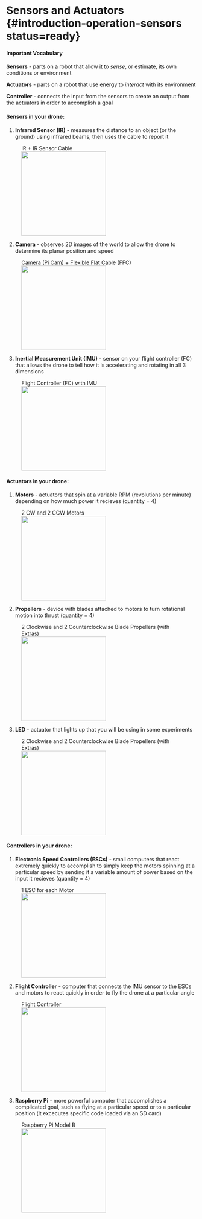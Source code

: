 # Sensors and Actuators {#introduction-operation-sensors status=ready}

#### Important Vocabulary 

<div class='requirements' markdown="1">
 
**Sensors** - parts on a robot that allow it to _sense_, or estimate, its own conditions or environment
 
**Actuators** - parts on a robot that use energy to _interact_ with its environment
 
**Controller** - connects the input from the sensors to create an output from the actuators in order to accomplish a goal
 
</div>


#### Sensors in your drone:
 
 
1. **Infrared Sensor (IR)** - measures the distance to an object (or the ground) using infrared beams, then uses the cable to report it
 
 
<figure>
   <figcaption>IR + IR Sensor Cable</figcaption>
   <img style='width:16em' src="https://docs.duckietown.org/daffy/opmanual_sky/out/assets/data-from-img-new-ir-36e36345.png"/>
</figure>
 
 
 
2. **Camera** - observes 2D images of the world to allow the drone to determine its planar position and speed
 
<figure>
   <figcaption>Camera (Pi Cam) + Flexible Flat Cable (FFC)</figcaption>
   <img style='width:16em' src="https://docs.duckietown.org/daffy/opmanual_sky/out/assets/data-from-img-new-picam-082ec991.png"/>
</figure>

3. **Inertial Measurement Unit (IMU)** - sensor on your flight controller (FC) that allows the drone to tell how it is accelerating and rotating in all 3 dimensions
 
<figure>
   <figcaption>Flight Controller (FC) with IMU</figcaption>
   <img style='width:16em' src="https://docs.duckietown.org/daffy/opmanual_sky/out/assets/data-from-img-new-fc-7d71a642.png"/>
</figure>


#### Actuators in your drone: 

1. **Motors** - actuators that spin at a variable RPM (revolutions per minute) depending on how much power it recieves (quantity = 4)
 
<figure>
   <figcaption>2 CW and 2 CCW Motors</figcaption>
   <img style='width:16em' src="https://docs.duckietown.org/daffy/opmanual_sky/out/assets/data-from-img-2205_2300kv_brushless_motors_red-5ef15e4a.jpg"/>
</figure>
 
2. **Propellers** - device with blades attached to motors to turn rotational motion into thrust (quantity = 4)
 
<figure>
   <figcaption>2 Clockwise and 2 Counterclockwise Blade Propellers (with Extras) </figcaption>
   <img style='width:16em' src="https://docs.duckietown.org/daffy/opmanual_sky/out/assets/data-from-img-new-props-6ff462ed.png"/>
</figure>
 
3. **LED** - actuator that lights up that you will be using in some experiments

<figure>
   <figcaption>2 Clockwise and 2 Counterclockwise Blade Propellers (with Extras) </figcaption>
   <img style='width:16em' src="https://m.media-amazon.com/images/I/31FFckRlv7L.jpg"/>
</figure>

#### Controllers in your drone: 

1. **Electronic Speed Controllers (ESCs)** - small computers that react extremely quickly to accomplish to simply keep the motors spinning at a particular speed by sending it a variable amount of power based on the input it recieves (quantity = 4)
 
<figure>
   <figcaption>1 ESC for each Motor</figcaption>
   <img style='width:16em' src="https://docs.duckietown.org/daffy/opmanual_sky/out/assets/data-from-img-new-esc-1f0c9494.png"/>
</figure>
 
2. **Flight Controller** - computer that connects the IMU sensor to the ESCs and motors to react quickly in order to fly the drone at a particular angle
<!--this definition is wordy-->
 
<figure>
   <figcaption>Flight Controller</figcaption>
   <img style='width:16em' src="https://docs.duckietown.org/daffy/opmanual_sky/out/assets/data-from-img-new-fc-7d71a642.png"/>
</figure>
 
3. **Raspberry Pi** - more powerful computer that accomplishes a complicated goal, such as flying at a particular speed or to a particular position (it excecutes specific code loaded via an SD card)
 
<figure>
   <figcaption>Raspberry Pi Model B</figcaption>
   <img style='width:16em' src="https://docs.duckietown.org/daffy/opmanual_sky/out/assets/data-from-img-new-pi-f1992335.png"/>
</figure>